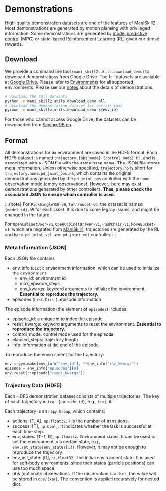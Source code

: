# Demonstrations

High-quality demonstration datasets are one of the features of ManiSkill2. Most demonstrations are generated by motion planning with privileged information. Some demonstrations are generated by [model predictive control](https://en.wikipedia.org/wiki/Model_predictive_control) (MPC) or state-based Reinforcement Learning (RL) given our dense rewards.

## Download

We provide a command line tool (`mani_skill2.utils.download_demo`) to download demonstrations from Google Drive. The full datasets are avaiable at [Google Drive](https://drive.google.com/drive/folders/1hVdUNPGCHh0OULPCowBClPYIXSwsx-J9). Please refer to [Environments](../concepts/environments.md) for all supported environments. Please see our [notes](https://docs.google.com/document/d/1bBKmsR-R_7tR9LwaT1c3J26SjIWw27tWSLdHnfBR01c/edit?usp=sharing) about the details of demonstrations.

```bash
# Download the full datasets
python -m mani_skill2.utils.download_demo all
# Download the demonstration dataset for certain task
python -m mani_skill2.utils.download_demo ${ENV_ID}
```

For those who cannot access Google Drive, the datasets can be downloaded from [ScienceDB.cn](http://doi.org/10.57760/sciencedb.02239).

## Format

All demonstrations for an environment are saved in the HDF5 format. Each HDF5 dataset is named `trajectory.{obs_mode}.{control_mode}.h5`, and is associated with a JSON file with the same base name. The JSON file stores meta information. Unless otherwise specified, `trajectory.h5` is short for `trajectory.none.pd_joint_pos.h5`, which contains the original demonstrations generated by the `pd_joint_pos` controller with the `none` observation mode (empty observations). However, there may exist demonstrations generated by other controllers. **Thus, please check the associated JSON to ensure which controller is used.**

:::{note}
For `PickSingleYCB-v0`, `TurnFaucet-v0`, the dataset is named `{model_id}.h5` for each asset. It is due to some legacy issues, and might be changed in the future.

For `OpenCabinetDoor-v1`, `OpenCabinetDrawer-v1`, `PushChair-v1`, `MoveBucket-v1`, which are migrated from [ManiSkill1](https://github.com/haosulab/ManiSkill), trajectories are generated by the RL and `base_pd_joint_vel_arm_pd_joint_vel` controller.
:::

### Meta Information (JSON)

Each JSON file contains:

- env_info (`Dict`): environment information, which can be used to initialize the environment
  - env_id: environment id
  - max_episode_steps
  - env_kwargs: keyword arguments to initialize the environment. **Essential to reproduce the trajectory.**
- episodes (`List[Dict]`): episode information

The episode information (the element of `episodes`) includes:

- episode_id: a unique id to index the episode
- reset_kwargs: keyword arguments to reset the environment. **Essential to reproduce the trajectory.**
- control_mode: control mode used for the episode.
- elapsed_steps: trajectory length
- info: information at the end of the episode.

To reproduce the environment for the trajectory:

```python
env = gym.make(env_info["env_id"], **env_info["env_kwargs"])
episode = env_info["episodes"][0]
env.reset(**episode["reset_kwargs"])
```

### Trajectory Data (HDF5)

Each HDF5 demonstration dataset consists of multiple trajectories. The key of each trajectory is `traj_{episode_id}`, e.g., `traj_0`.

Each trajectory is an `h5py.Group`, which contains:

- actions: [T, A], `np.float32`. `T` is the number of transitions.
- success: [T], `np.bool_`. It indicates whether the task is successful at each time step.
- env_states: [T+1, D], `np.float32`. Environment states. It can be used to set the environment to a certain state, e.g., `env.set_state(env_states[i])`. However, it may not be enough to reproduce the trajectory.
- env_init_state: [D], `np.float32`. The initial environment state. It is used for soft-body environments, since their states (particle positions) can use too much space.
- obs (optional): observations. If the observation is a `dict`, the value will be stored in `obs/{key}`. The convention is applied recursively for nested dict.
